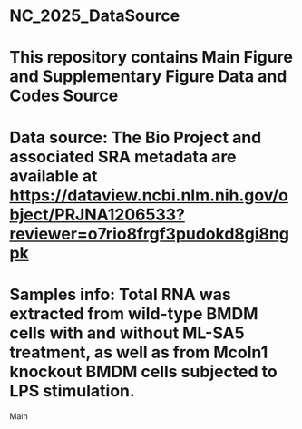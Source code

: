 # NC_2025_DataSource
# This repository contains Main Figure and Supplementary Figure Data and Codes Source 
# Data source: The Bio Project and associated SRA metadata are available at https://dataview.ncbi.nlm.nih.gov/object/PRJNA1206533?reviewer=o7rio8frgf3pudokd8gi8ngpk
# Samples info: Total RNA was extracted from wild-type BMDM cells with and without ML-SA5 treatment, as well as from Mcoln1 knockout BMDM cells subjected to LPS stimulation.
Main
